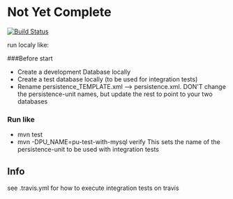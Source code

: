 # Not Yet Complete
[![Build Status](https://travis-ci.org/cphdat3sem2019spring/tomcat-jpa-template.svg?branch=master)](https://travis-ci.org/cphdat3sem2019spring/tomcat-jpa-template)

run localy like:

###Before start
- Create a development Database locally
- Create a test database locally (to be used for integration tests)
- Rename persistence_TEMPLATE.xml --> persistence.xml. DON'T change the persistence-unit names, but update the rest to point to your two databases

### Run like
- mvn test
- mvn -DPU_NAME=pu-test-with-mysql verify     This sets the name of the persistence-unit to be used with integration tests

## Info
see .travis.yml for how to execute integration tests on travis





